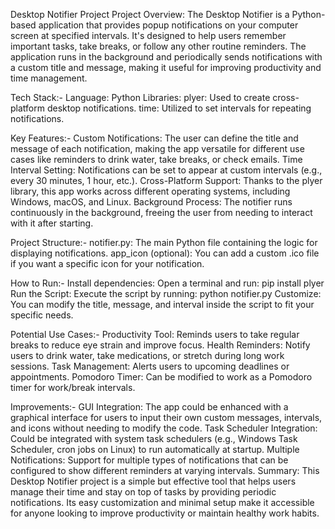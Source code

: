 Desktop Notifier Project
Project Overview: The Desktop Notifier is a Python-based application that provides popup notifications on your computer screen at specified intervals. It's designed to help users remember important tasks, take breaks, or follow any other routine reminders. The application runs in the background and periodically sends notifications with a custom title and message, making it useful for improving productivity and time management.

Tech Stack:-
Language: Python
Libraries:
plyer: Used to create cross-platform desktop notifications.
time: Utilized to set intervals for repeating notifications.

Key Features:-
Custom Notifications: The user can define the title and message of each notification, making the app versatile for different use cases like reminders to drink water, take breaks, or check emails.
Time Interval Setting: Notifications can be set to appear at custom intervals (e.g., every 30 minutes, 1 hour, etc.).
Cross-Platform Support: Thanks to the plyer library, this app works across different operating systems, including Windows, macOS, and Linux.
Background Process: The notifier runs continuously in the background, freeing the user from needing to interact with it after starting.

Project Structure:-
notifier.py: The main Python file containing the logic for displaying notifications.
app_icon (optional): You can add a custom .ico file if you want a specific icon for your notification.

How to Run:-
Install dependencies:
Open a terminal and run: pip install plyer
Run the Script:
Execute the script by running: python notifier.py
Customize: You can modify the title, message, and interval inside the script to fit your specific needs.

Potential Use Cases:-
Productivity Tool: Reminds users to take regular breaks to reduce eye strain and improve focus.
Health Reminders: Notify users to drink water, take medications, or stretch during long work sessions.
Task Management: Alerts users to upcoming deadlines or appointments.
Pomodoro Timer: Can be modified to work as a Pomodoro timer for work/break intervals.

Improvements:-
GUI Integration: The app could be enhanced with a graphical interface for users to input their own custom messages, intervals, and icons without needing to modify the code.
Task Scheduler Integration: Could be integrated with system task schedulers (e.g., Windows Task Scheduler, cron jobs on Linux) to run automatically at startup.
Multiple Notifications: Support for multiple types of notifications that can be configured to show different reminders at varying intervals.
Summary: This Desktop Notifier project is a simple but effective tool that helps users manage their time and stay on top of tasks by providing periodic notifications. Its easy customization and minimal setup make it accessible for anyone looking to improve productivity or maintain healthy work habits.
